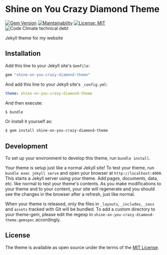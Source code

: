# Shine on You Crazy Diamond Theme

[![Gem Version](https://badge.fury.io/rb/shine-on-you-crazy-diamond-theme.svg)](http://badge.fury.io/rb/shine-on-you-crazy-diamond-theme)
[![Maintainability](https://api.codeclimate.com/v1/badges/77053aa36e97ac9b72dc/maintainability)](https://codeclimate.com/github/ramonsantos/shine-on-you-crazy-diamond-theme/maintainability)
[![License: MIT](https://img.shields.io/badge/License-MIT-blue.svg)](https://opensource.org/licenses/MIT)
![Code Climate technical debt](https://img.shields.io/codeclimate/tech-debt/ramonsantos/shine-on-you-crazy-diamond-theme)

Jekyll theme for my website

## Installation

Add this line to your Jekyll site's `Gemfile`:

```ruby
gem "shine-on-you-crazy-diamond-theme"
```

And add this line to your Jekyll site's `_config.yml`:

```yaml
theme: shine-on-you-crazy-diamond-theme
```

And then execute:

```bash
$ bundle
```

Or install it yourself as:

```bash
$ gem install shine-on-you-crazy-diamond-theme
```

## Development

To set up your environment to develop this theme, run `bundle install`.

Your theme is setup just like a normal Jekyll site! To test your theme, run `bundle exec jekyll serve` and open your browser at `http://localhost:4000`. This starts a Jekyll server using your theme. Add pages, documents, data, etc. like normal to test your theme's contents. As you make modifications to your theme and to your content, your site will regenerate and you should see the changes in the browser after a refresh, just like normal.

When your theme is released, only the files in `_layouts`, `_includes`, `_sass` and `assets` tracked with Git will be bundled.
To add a custom directory to your theme-gem, please edit the regexp in `shine-on-you-crazy-diamond-theme.gemspec` accordingly.

## License

The theme is available as open source under the terms of the [MIT License](https://opensource.org/licenses/MIT).
